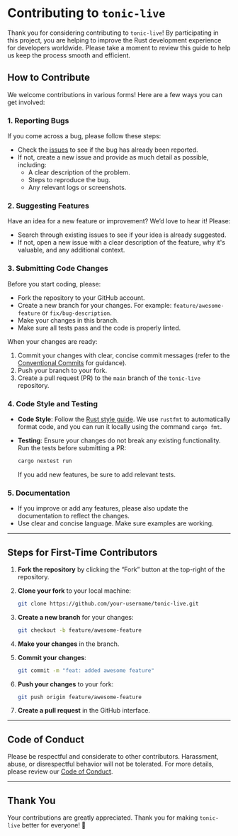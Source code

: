 # Contributing to `tonic-live`

Thank you for considering contributing to `tonic-live`! By participating in this project, you are helping to improve the Rust development experience for developers worldwide. Please take a moment to review this guide to help us keep the process smooth and efficient.

## How to Contribute

We welcome contributions in various forms! Here are a few ways you can get involved:

### 1. Reporting Bugs

If you come across a bug, please follow these steps:

- Check the [issues](https://github.com/your-username/tonic-live/issues) to see if the bug has already been reported.
- If not, create a new issue and provide as much detail as possible, including:
  - A clear description of the problem.
  - Steps to reproduce the bug.
  - Any relevant logs or screenshots.

### 2. Suggesting Features

Have an idea for a new feature or improvement? We’d love to hear it! Please:

- Search through existing issues to see if your idea is already suggested.
- If not, open a new issue with a clear description of the feature, why it's valuable, and any additional context.

### 3. Submitting Code Changes

Before you start coding, please:

- Fork the repository to your GitHub account.
- Create a new branch for your changes. For example: `feature/awesome-feature` or `fix/bug-description`.
- Make your changes in this branch.
- Make sure all tests pass and the code is properly linted.

When your changes are ready:

1. Commit your changes with clear, concise commit messages (refer to the [Conventional Commits](https://www.conventionalcommits.org/) for guidance).
2. Push your branch to your fork.
3. Create a pull request (PR) to the `main` branch of the `tonic-live` repository.

### 4. Code Style and Testing

- **Code Style**: Follow the [Rust style guide](https://doc.rust-lang.org/book/ch01-01-installation.html). We use `rustfmt` to automatically format code, and you can run it locally using the command `cargo fmt`.
- **Testing**: Ensure your changes do not break any existing functionality. Run the tests before submitting a PR:

  ```bash
  cargo nextest run
  ```

  If you add new features, be sure to add relevant tests.

### 5. Documentation

- If you improve or add any features, please also update the documentation to reflect the changes.
- Use clear and concise language. Make sure examples are working.

---

## Steps for First-Time Contributors

1. **Fork the repository** by clicking the “Fork” button at the top-right of the repository.
2. **Clone your fork** to your local machine:

   ```bash
   git clone https://github.com/your-username/tonic-live.git
   ```

3. **Create a new branch** for your changes:

   ```bash
   git checkout -b feature/awesome-feature
   ```

4. **Make your changes** in the branch.
5. **Commit your changes**:

   ```bash
   git commit -m "feat: added awesome feature"
   ```

6. **Push your changes** to your fork:

   ```bash
   git push origin feature/awesome-feature
   ```

7. **Create a pull request** in the GitHub interface.

---

## Code of Conduct

Please be respectful and considerate to other contributors. Harassment, abuse, or disrespectful behavior will not be tolerated. For more details, please review our [Code of Conduct](CODE_OF_CONDUCT.md).

---

## Thank You

Your contributions are greatly appreciated. Thank you for making `tonic-live` better for everyone! 🚀
